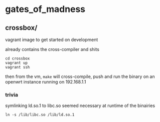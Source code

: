 # gates_of_madness

## crossbox/

vagrant image to get started on development

already contains the cross-compiler and shits

```
cd crossbox
vagrant up
vagrant ssh
```

then from the vm, `make` will cross-compile, push and run the binary on an openwrt instance running on 192.168.1.1

### trivia

symlinking ld.so.1 to libc.so seemed necessary at runtime of the binairies

`ln -s /lib/libc.so /lib/ld.so.1`

